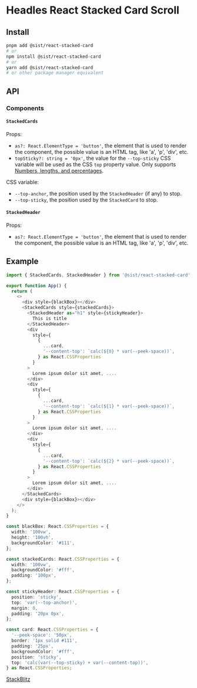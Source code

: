 # Headles React Stacked Card Scroll

## Install

```bash
pnpm add @sist/react-stacked-card
# or
npm install @sist/react-stacked-card
# or
yarn add @sist/react-stacked-card
# or other package manager equivalent
```

## API

### Components

#### `StackedCards`

Props:

- `as?: React.ElementType = 'button'`, the element that is used to render the component, the possible value is an HTML tag, like 'a', 'p', 'div', etc.
- `topSticky?: string = '0px'`, the value for the `--top-sticky` CSS variable will be used as the CSS `top` property value. Only supports [Numbers, lengths, and percentages](https://developer.mozilla.org/en-US/docs/Learn_web_development/Core/Styling_basics/Values_and_units#numbers_lengths_and_percentages).

CSS variable:

- `--top-anchor`, the position used by the `StackedHeader` (if any) to stop.
- `--top-sticky`, the position used by the `StackedCard` to stop.

#### `StackedHeader`

Props:

- `as?: React.ElementType = 'button'`, the element that is used to render the component, the possible value is an HTML tag, like 'a', 'p', 'div', etc.

## Example

```ts
import { StackedCards, StackedHeader } from '@sist/react-stacked-card';

export function App() {
  return (
    <>
      <div style={blackBox}></div>
      <StackedCards style={stackedCards}>
        <StackedHeader as="h1" style={stickyHeader}>
          This is title
        </StackedHeader>
        <div
          style={
            {
              ...card,
              '--content-top': `calc(${0} * var(--peek-space))`,
            } as React.CSSProperties
          }
        >
          Lorem ipsum dolor sit amet, ....
        </div>
        <div
          style={
            {
              ...card,
              '--content-top': `calc(${1} * var(--peek-space))`,
            } as React.CSSProperties
          }
        >
          Lorem ipsum dolor sit amet, ....
        </div>
        <div
          style={
            {
              ...card,
              '--content-top': `calc(${2} * var(--peek-space))`,
            } as React.CSSProperties
          }
        >
          Lorem ipsum dolor sit amet, ....
        </div>
      </StackedCards>
      <div style={blackBox}></div>
    </>
  );
}

const blackBox: React.CSSProperties = {
  width: '100vw',
  height: '100vh',
  backgroundColor: '#111',
};

const stackedCards: React.CSSProperties = {
  width: '100vw',
  backgroundColor: '#fff',
  padding: '100px',
};

const stickyHeader: React.CSSProperties = {
  position: 'sticky',
  top: 'var(--top-anchor)',
  margin: 0,
  padding: '20px 0px',
};

const card: React.CSSProperties = {
  '--peek-space': '50px',
  border: '1px solid #111',
  padding: '25px',
  backgroundColor: '#fff',
  position: 'sticky',
  top: 'calc(var(--top-sticky) + var(--content-top))',
} as React.CSSProperties;
```

[StackBlitz](https://stackblitz.com/edit/vitejs-vite-6vfnu2jm)